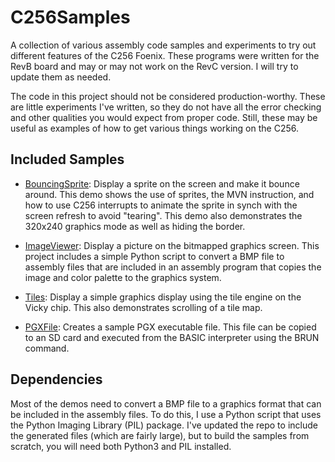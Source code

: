 # C256Samples
A collection of various assembly code samples and experiments to try out different features of the C256 Foenix. These programs were written for the RevB board and may or may not work on the RevC version. I will try to update them as needed.

The code in this project should not be considered production-worthy.
These are little experiments I've written, so they do not have all the error checking and other
qualities you would expect from proper code.
Still, these may be useful as examples of how to get various things working on the C256.

## Included Samples

* [BouncingSprite](BouncingSprite): Display a sprite on the screen and make it bounce around. This demo shows the
    use of sprites, the MVN instruction, and how to use C256 interrupts to animate the sprite in
    synch with the screen refresh to avoid "tearing". This demo also demonstrates the 320x240 graphics mode as well
    as hiding the border.

* [ImageViewer](ImageViewer): Display a picture on the bitmapped graphics screen. This project includes a simple
    Python script to convert a BMP file to assembly files that are included in an assembly program
    that copies the image and color palette to the graphics system.

* [Tiles](Tiles): Display a simple graphics display using the tile engine on the Vicky chip. This also demonstrates
    scrolling of a tile map.

* [PGXFile](PGXFile): Creates a sample PGX executable file. This file can be copied to an SD card and executed
    from the BASIC interpreter using the BRUN command.

## Dependencies

Most of the demos need to convert a BMP file to a graphics format that can be included in the assembly files.
To do this, I use a Python script that uses the Python Imaging Library (PIL) package.
I've updated the repo to include the generated files (which are fairly large), but to build the samples from
scratch, you will need both Python3 and PIL installed.
